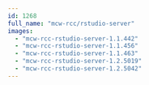 ```yaml
---
id: 1268
full_name: "mcw-rcc/rstudio-server"
images: 
  - "mcw-rcc-rstudio-server-1.1.442"
  - "mcw-rcc-rstudio-server-1.1.456"
  - "mcw-rcc-rstudio-server-1.1.463"
  - "mcw-rcc-rstudio-server-1.2.5019"
  - "mcw-rcc-rstudio-server-1.2.5042"
---
```

